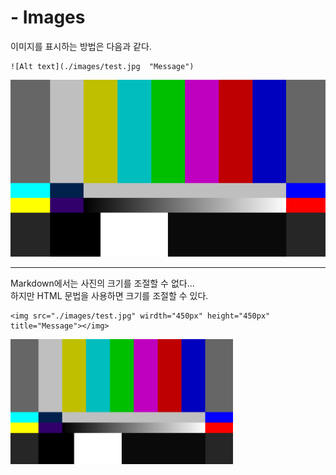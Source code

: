 # - Images

이미지를 표시하는 방법은 다음과 같다.

```
![Alt text](./images/test.jpg  "Message")
```

![Alt text](./images/test.jpg  "Message")

-  -  -

Markdown에서는 사진의 크기를 조절할 수 없다...   
하지만 HTML 문법을 사용하면 크기를 조절할 수 있다.

```
<img src="./images/test.jpg" wirdth="450px" height="450px" title="Message"></img>
```

<img src="./images/test.jpg" wirdth="200px" height="200px" title="Message"></img>
